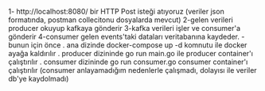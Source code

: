 1- http://localhost:8080/ bir HTTP Post isteği atıyoruz (veriler json formatında, postman collecitonu dosyalarda mevcut)
2-gelen verileri producer okuyup kafkaya gönderir
3-kafka verileri işler ve consumer'a gönderir
4-consumer gelen events'taki dataları veritabanına kaydeder.
  -bunun için önce 
    . ana dizinde docker-compose up -d  komnutu ile docker ayağa kaldırılır
    . producer dizininde go run main.go ile producer container'ı çalıştırılır
    . consumer dizininde go run consumer.go consumer container'ı çalıştırılır (consumer anlayamadığım nedenlerle çalışmadı, dolayısı ile veriler db'ye kaydolmadı)
